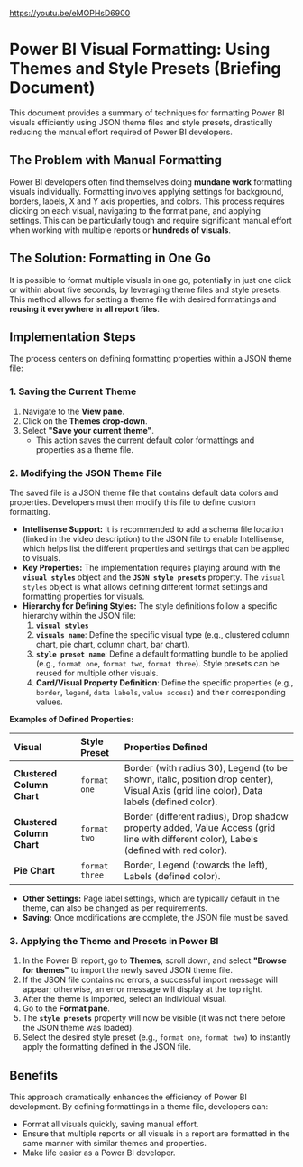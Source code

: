 https://youtu.be/eMOPHsD6900

# Power BI Visual Formatting: Using Themes and Style Presets (Briefing Document)

This document provides a summary of techniques for formatting Power BI visuals efficiently using JSON theme files and style presets, drastically reducing the manual effort required of Power BI developers.

## The Problem with Manual Formatting

Power BI developers often find themselves doing **mundane work** formatting visuals individually. Formatting involves applying settings for background, borders, labels, X and Y axis properties, and colors. This process requires clicking on each visual, navigating to the format pane, and applying settings. This can be particularly tough and require significant manual effort when working with multiple reports or **hundreds of visuals**.

## The Solution: Formatting in One Go

It is possible to format multiple visuals in one go, potentially in just one click or within about five seconds, by leveraging theme files and style presets. This method allows for setting a theme file with desired formattings and **reusing it everywhere in all report files**.

## Implementation Steps

The process centers on defining formatting properties within a JSON theme file:

### 1. Saving the Current Theme

1.  Navigate to the **View pane**.
2.  Click on the **Themes drop-down**.
3.  Select **"Save your current theme"**.
    *   This action saves the current default color formattings and properties as a theme file.

### 2. Modifying the JSON Theme File

The saved file is a JSON theme file that contains default data colors and properties. Developers must then modify this file to define custom formatting.

*   **Intellisense Support:** It is recommended to add a schema file location (linked in the video description) to the JSON file to enable Intellisense, which helps list the different properties and settings that can be applied to visuals.
*   **Key Properties:** The implementation requires playing around with the **`visual styles`** object and the **`JSON style presets`** property. The `visual styles` object is what allows defining different format settings and formatting properties for visuals.
*   **Hierarchy for Defining Styles:**
    The style definitions follow a specific hierarchy within the JSON file:
    1.  **`visual styles`**
    2.  **`visuals name`**: Define the specific visual type (e.g., clustered column chart, pie chart, column chart, bar chart).
    3.  **`style preset name`**: Define a default formatting bundle to be applied (e.g., `format one`, `format two`, `format three`). Style presets can be reused for multiple other visuals.
    4.  **Card/Visual Property Definition**: Define the specific properties (e.g., `border`, `legend`, `data labels`, `value access`) and their corresponding values.

**Examples of Defined Properties:**

| Visual | Style Preset | Properties Defined |
| :--- | :--- | :--- |
| **Clustered Column Chart** | `format one` | Border (with radius 30), Legend (to be shown, italic, position drop center), Visual Axis (grid line color), Data labels (defined color). |
| **Clustered Column Chart** | `format two` | Border (different radius), Drop shadow property added, Value Access (grid line with different color), Labels (defined with red color). |
| **Pie Chart** | `format three` | Border, Legend (towards the left), Labels (defined color). |

*   **Other Settings:** Page label settings, which are typically default in the theme, can also be changed as per requirements.
*   **Saving:** Once modifications are complete, the JSON file must be saved.

### 3. Applying the Theme and Presets in Power BI

1.  In the Power BI report, go to **Themes**, scroll down, and select **"Browse for themes"** to import the newly saved JSON theme file.
2.  If the JSON file contains no errors, a successful import message will appear; otherwise, an error message will display at the top right.
3.  After the theme is imported, select an individual visual.
4.  Go to the **Format pane**.
5.  The **`style presets`** property will now be visible (it was not there before the JSON theme was loaded).
6.  Select the desired style preset (e.g., `format one`, `format two`) to instantly apply the formatting defined in the JSON file.

## Benefits

This approach dramatically enhances the efficiency of Power BI development. By defining formattings in a theme file, developers can:

*   Format all visuals quickly, saving manual effort.
*   Ensure that multiple reports or all visuals in a report are formatted in the same manner with similar themes and properties.
*   Make life easier as a Power BI developer.
